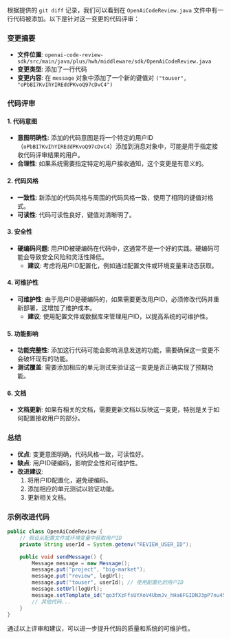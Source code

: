 根据提供的 `git diff` 记录，我们可以看到在 `OpenAiCodeReview.java` 文件中有一行代码被添加。以下是针对这一变更的代码评审：

### 变更摘要
- **文件位置**: `openai-code-review-sdk/src/main/java/plus/hwh/middleware/sdk/OpenAiCodeReview.java`
- **变更类型**: 添加了一行代码
- **变更内容**: 在 `message` 对象中添加了一个新的键值对 `("touser", "oPbBI7KvIhYIREddPKvoQ97cDvC4")`

### 代码评审

#### 1. 代码意图
- **意图明确性**: 添加的代码意图是将一个特定的用户ID（`oPbBI7KvIhYIREddPKvoQ97cDvC4`）添加到消息对象中，可能是用于指定接收代码评审结果的用户。
- **合理性**: 如果系统需要指定特定的用户接收通知，这个变更是有意义的。

#### 2. 代码风格
- **一致性**: 新添加的代码风格与周围的代码风格一致，使用了相同的键值对格式。
- **可读性**: 代码可读性良好，键值对清晰明了。

#### 3. 安全性
- **硬编码问题**: 用户ID被硬编码在代码中，这通常不是一个好的实践。硬编码可能会导致安全风险和灵活性降低。
  - **建议**: 考虑将用户ID配置化，例如通过配置文件或环境变量来动态获取。

#### 4. 可维护性
- **可维护性**: 由于用户ID是硬编码的，如果需要更改用户ID，必须修改代码并重新部署，这增加了维护成本。
  - **建议**: 使用配置文件或数据库来管理用户ID，以提高系统的可维护性。

#### 5. 功能影响
- **功能完整性**: 添加这行代码可能会影响消息发送的功能，需要确保这一变更不会破坏现有的功能。
- **测试覆盖**: 需要添加相应的单元测试来验证这一变更是否正确实现了预期功能。

#### 6. 文档
- **文档更新**: 如果有相关的文档，需要更新文档以反映这一变更，特别是关于如何配置接收用户的部分。

### 总结
- **优点**: 变更意图明确，代码风格一致，可读性好。
- **缺点**: 用户ID硬编码，影响安全性和可维护性。
- **改进建议**:
  1. 将用户ID配置化，避免硬编码。
  2. 添加相应的单元测试以验证功能。
  3. 更新相关文档。

### 示例改进代码
```java
public class OpenAiCodeReview {
    // 假设从配置文件或环境变量中获取用户ID
    private String userId = System.getenv("REVIEW_USER_ID");

    public void sendMessage() {
        Message message = new Message();
        message.put("project", "big-market");
        message.put("review", logUrl);
        message.put("touser", userId); // 使用配置化的用户ID
        message.setUrl(logUrl);
        message.setTemplate_id("qo3fXzFfsUYXoV4UbmJv_hHa6FGIDNJ3pP7nu45rzcg");
        // 其他代码...
    }
}
```

通过以上评审和建议，可以进一步提升代码的质量和系统的可维护性。